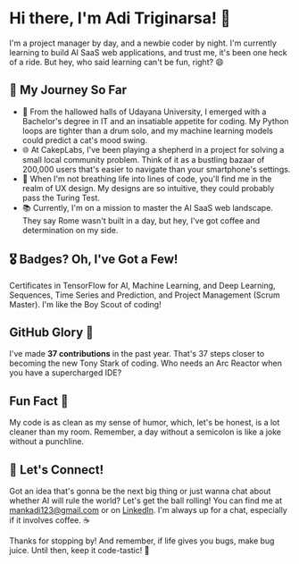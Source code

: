# Hi there, I'm Adi Triginarsa! 👋

I'm a project manager by day, and a newbie coder by night. I'm currently learning to build AI SaaS web applications, and trust me, it's been one heck of a ride. But hey, who said learning can't be fun, right? 😄

## 🚀 My Journey So Far

- 🏫 From the hallowed halls of Udayana University, I emerged with a Bachelor's degree in IT and an insatiable appetite for coding. My Python loops are tighter than a drum solo, and my machine learning models could predict a cat's mood swing.
- 🌐 At CakepLabs, I've been playing a shepherd in a project for solving a small local community problem. Think of it as a bustling bazaar of 200,000 users that's easier to navigate than your smartphone's settings.
- 🎨 When I'm not breathing life into lines of code, you'll find me in the realm of UX design. My designs are so intuitive, they could probably pass the Turing Test.
- 📚 Currently, I'm on a mission to master the AI SaaS web landscape. They say Rome wasn't built in a day, but hey, I've got coffee and determination on my side.

## 🎖️ Badges? Oh, I've Got a Few!

Certificates in TensorFlow for AI, Machine Learning, and Deep Learning, Sequences, Time Series and Prediction, and Project Management (Scrum Master). I'm like the Boy Scout of coding!

## GitHub Glory 🌟

I've made **37 contributions** in the past year. That's 37 steps closer to becoming the new Tony Stark of coding. Who needs an Arc Reactor when you have a supercharged IDE?

## Fun Fact 🥳

My code is as clean as my sense of humor, which, let's be honest, is a lot cleaner than my room. Remember, a day without a semicolon is like a joke without a punchline.

## 🤙 Let's Connect!

Got an idea that's gonna be the next big thing or just wanna chat about whether AI will rule the world? Let's get the ball rolling! You can find me at [mankadi123@gmail.com](mailto:mankadi123@gmail.com) or on [LinkedIn](http://linkedin.com/in/triginarsa). I'm always up for a chat, especially if it involves coffee. ☕️

Thanks for stopping by! And remember, if life gives you bugs, make bug juice. Until then, keep it code-tastic! 🚀
